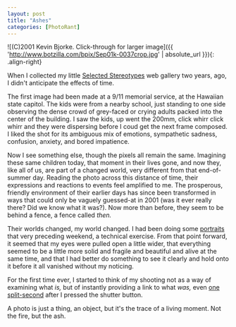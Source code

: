 ```yaml
---
layout: post
title: "Ashes"
categories: [PhotoRant]
---
```



![(C)2001 Kevin Bjorke. Click-through for larger image]({{ 'http://www.botzilla.com/bpix/Sep01k-0037crop.jpg' | absolute_url }}){: .align-right}

When I collected my little <a title="Selected Stereotypes, 2001" href="http://www.botzilla.com/photo/2001/index.html">Selected Stereotypes</a> web gallery two years, ago, I didn't anticipate the effects of time.
<!--more-->

The first image had been made at a 9/11 memorial service, at the Hawaiian state capitol. The kids were from a nearby school, just standing to one side observing the dense crowd of grey-faced or crying adults packed into the center of the building. I saw the kids, up went the 200mm, click whirr click whirr and they were dispersing before I coud get the next frame composed. I liked the shot for its ambiguous mix of emotions, sympathetic sadness, confusion, anxiety, and bored impatience.

Now I see something else, though the pixels all remain the same. Imagining these same children today, that moment in their lives gone, and now they, like all of us, are part of a changed world, very different from that end-of-summer day.  Reading the photo across this distance of time, their expressions and reactions to events feel amplified to me. The prosperous, friendly environment of their earlier days has since been transformed in ways that could only be vaguely guessed-at in 2001 (was it ever really there? Did we know what it was?). Now more than before, they seem to be behind a fence, a fence called <i>then.</i>

Their worlds changed, my world changed. I had been doing some <a href="http://www.botzilla.com/photo/2001/ia3.html">portraits</a> that very preceding weekend, a technical exercise. From that point forward, it seemed that my eyes were pulled open a little wider, that everything seemed to be a little more solid and fragile and beautiful and alive at the same time, and that I had better do something to see it clearly and hold onto it before it all vanished without my noticing.

For the first time ever, I started to think of my shooting not as a way of examining what <i>is,</i> but of instantly providing a link to what <i>was,</i> even <a href="http://www.botzilla.com/photo/salon/bjorke_shop2.html">one split-second</a> after I pressed the shutter button.

A photo is just a thing, an object, but it's the trace of a living moment. Not the fire, but the ash.
